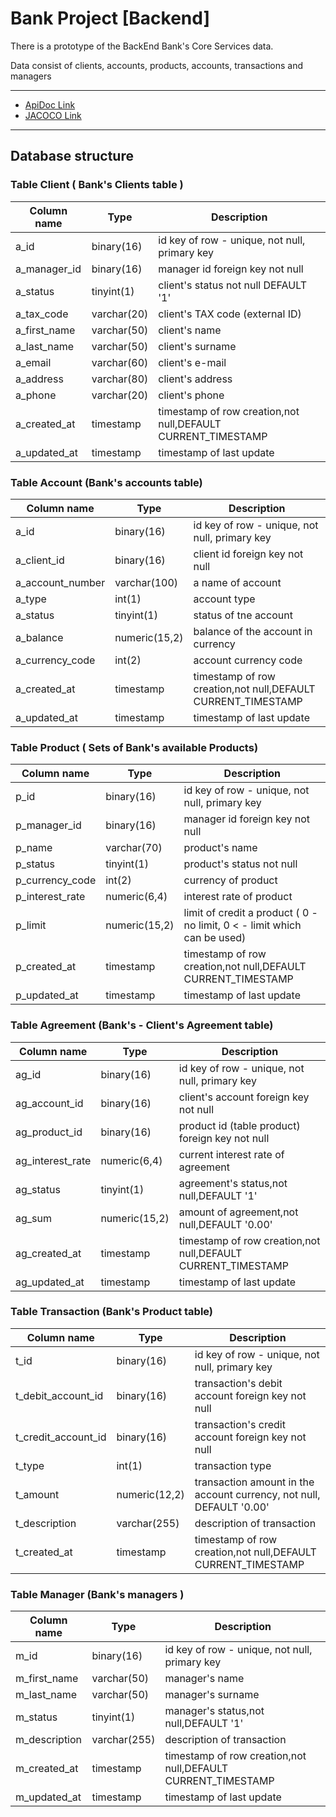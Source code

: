 # Bank Project [Backend]

 There is a prototype of the BackEnd Bank's Core Services data.

 Data consist of clients, accounts, products, accounts, transactions and managers
___

* [ApiDoc Link](http://localhost:8080/swagger-ui/index.html) 
* [JACOCO Link](http://localhost:63342/BankWebApp/target/site/jacoco/index.html?_ijt=fthj7nhoeqb244etd5lb9cba13&_ij_reload=RELOAD_ON_SAVE)
___
## Database structure

### Table Client ( Bank's Clients table )

| Column name | Type        | Description                                                  |
|-------------|-------------|--------------------------------------------------------------|
| a_id        | binary(16)  | id key of row - unique, not null, primary key                |
| a_manager_id| binary(16)  | manager id foreign key not null                              |
| a_status    | tinyint(1)  | client's status     not null    DEFAULT '1'                  |
| a_tax_code  | varchar(20) | client's TAX code (external ID)                              |
| a_first_name| varchar(50) | client's name                                                |
| a_last_name | varchar(50) | client's surname                                             |
| a_email     | varchar(60) | client's e-mail                                              |
| a_address   | varchar(80) | client's address                                             |
| a_phone     | varchar(20) | client's phone                                               |
| a_created_at| timestamp   | timestamp of row creation,not null,DEFAULT CURRENT_TIMESTAMP |
| a_updated_at| timestamp   | timestamp of last update                                     |



### Table Account (Bank's accounts table)

| Column name      | Type          | Description                                                  |
|------------------|---------------|--------------------------------------------------------------|
| a_id             | binary(16)    | id key of row - unique, not null, primary key                |
| a_client_id      | binary(16)    | client id   foreign key  not null                            |         
| a_account_number | varchar(100)  | a name of account                                            |                              
| a_type           | int(1)        | account type                                                 |                                   
| a_status         | tinyint(1)    | status of tne account                                        |                          
| a_balance        | numeric(15,2) | balance of the account in currency                           | 
| a_currency_code  | int(2)        | account currency code                                        |                          
| a_created_at     | timestamp     | timestamp of row creation,not null,DEFAULT CURRENT_TIMESTAMP |
| a_updated_at     | timestamp     | timestamp of last update                                     |

### Table Product ( Sets of Bank's available Products)
| Column name     | Type          | Description                                                              |
|-----------------|---------------|--------------------------------------------------------------------------|
| p_id            | binary(16)    | id key of row - unique, not null, primary key                            |
| p_manager_id    | binary(16)    | manager id   foreign key   not null                                      |
| p_name          | varchar(70)   | product's name                                                           |
| p_status        | tinyint(1)    | product's status         not null                                        |
| p_currency_code | int(2)        | currency of product                                                      |
| p_interest_rate | numeric(6,4)  | interest rate of product                                                 |
| p_limit         | numeric(15,2) | limit of credit a product ( 0 - no limit, 0 < - limit which can be used) |
| p_created_at    | timestamp     | timestamp of row creation,not null,DEFAULT CURRENT_TIMESTAMP             |
| p_updated_at    | timestamp     | timestamp of last update                                                 |

### Table Agreement (Bank's - Client's  Agreement table)

| Column name       | Type          | Description                                                  |
|-------------------|---------------|--------------------------------------------------------------|
| ag_id             | binary(16)    | id key of row - unique, not null, primary key                |
| ag_account_id     | binary(16)    | client's account  foreign key not null                       | 
| ag_product_id     | binary(16)    | product id (table product) foreign key not null              | 
| ag_interest_rate  | numeric(6,4)	 | current interest rate of agreement                           | 
| ag_status         | tinyint(1)    | agreement's status,not null,DEFAULT '1'                      | 
| ag_sum            | numeric(15,2) | amount of agreement,not null,DEFAULT '0.00'                  | 
| ag_created_at     | timestamp     | timestamp of row creation,not null,DEFAULT CURRENT_TIMESTAMP | 
| ag_updated_at     | timestamp     | timestamp of last update                                     | 

 ### Table Transaction (Bank's Product table) 

| Column name          | Type          | Description                                                          |
|----------------------|---------------|----------------------------------------------------------------------|
| 	t_id                | binary(16)    | id key of row - unique, not null, primary key                        | 
| 	t_debit_account_id  | binary(16)    | transaction's debit account foreign key not null                     | 
| 	t_credit_account_id | binary(16)    | transaction's credit account foreign key not null                    | 
| 	t_type              | int(1)        | transaction type                                                     | 
| 	t_amount            | numeric(12,2) | transaction amount in the account currency, not null, DEFAULT '0.00' | 
| 	t_description       | varchar(255)  | description of transaction                                           | 
| 	t_created_at        | timestamp     | timestamp of row creation,not null,DEFAULT CURRENT_TIMESTAMP         | 

 ### Table Manager (Bank's managers )

| Column name    | Type         | Description                                                  |
|----------------|--------------|--------------------------------------------------------------|
| 	m_id          | binary(16)   | id key of row - unique, not null, primary key                | 
| 	m_first_name  | varchar(50)  | manager's name                                               | 
| 	m_last_name   | varchar(50)  | manager's surname                                            | 
| 	m_status      | tinyint(1)   | manager's status,not null,DEFAULT '1'                        | 
| 	m_description | varchar(255) | description of transaction                                   | 
| 	m_created_at  | timestamp    | timestamp of row creation,not null,DEFAULT CURRENT_TIMESTAMP |
| m_updated_at   | timestamp    | timestamp of last update                                     | 